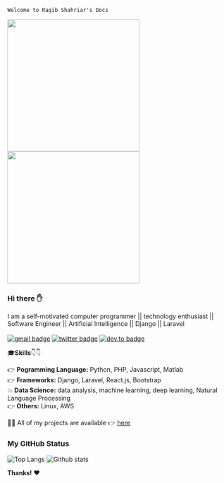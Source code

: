 ```
Welcome to Ragib Shahriar's Docs
```

<img src="https://media.giphy.com/media/p4NLw3I4U0idi/giphy.gif" width="300"> <img src= "https://media.giphy.com/media/26tn33aiTi1jkl6H6/giphy.gif" width = "300">

### Hi there ✋
I am a self-motivated computer programmer || technology enthusiast || Software Engineer || Artificial Intelligence || Django || Laravel <br/> <br/>
[![gmail badge](https://img.shields.io/badge/gmail-ragibsh.me@gmail.com-%231FA1F1?style=flat&logo=gmail&logoColor=red)](mailto:ragibsh.me@gmail.com)
[![twitter badge](https://img.shields.io/badge/twitter-@ragib_sh-%231FA1F1?style=flat&logo=twitter&logoColor=blue)](https://twitter.com/ragib_sh)
[![dev.to badge](https://img.shields.io/badge/linkedin-ragib_shahriar-%230177B5?style=flat&logo=linkedin)](https://www.linkedin.com/in/ragib-shahriar-9b1072164/)

🎓**Skills**👇👇

 👉  **Pogramming Language:** Python, PHP, Javascript, Matlab </br>
 👉  **Frameworks:** Django, Laravel, React.js, Bootstrap </br>
 💥  **Data Science:** data analysis, machine learning, deep learning, Natural Language Processing<br>
 👉  **Others:** Linux, AWS


👨‍💻 All of my projects are available 👉  [here](https://github.com/Ragib01?tab=repositories)

### My GitHub Status 
![Top Langs](https://github-readme-stats.vercel.app/api/top-langs/?username=Ragib01) ![Github stats](https://github-readme-stats.vercel.app/api?username=Ragib01&show_icons=true)

**Thanks!** ❤️